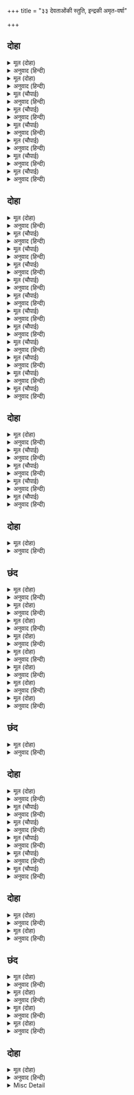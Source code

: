 +++
title = "३३ देवताओंकी स्तुति, इन्द्रकी अमृत-वर्षा"

+++


## दोहा


<details><summary>मूल (दोहा)</summary>

बरषहिं सुमन हरषि सुर बाजहिं गगन निसान।  
गावहिं किंनर सुरबधू नाचहिं चढ़ीं बिमान॥ १०९(क)॥
</details>

<details><summary>अनुवाद (हिन्दी)</summary>

देवता हर्षित होकर फूल बरसाने लगे। आकाशमें डंके बजने लगे। किन्नर गाने लगे। विमानोंपर चढ़ी अप्सराएँ नाचने लगीं॥ १०९(क)॥
</details>

<details><summary>मूल (दोहा)</summary>

जनकसुता समेत प्रभु सोभा अमित अपार।  
देखि भालु कपि हरषे जय रघुपति सुख सार॥ १०९(ख)॥
</details>

<details><summary>अनुवाद (हिन्दी)</summary>

श्रीजानकीजीसहित प्रभु श्रीरामचन्द्रजीकी अपरिमित और अपार शोभा देखकर रीछ-वानर हर्षित हो गये और सुखके सार श्रीरघुनाथजीकी जय बोलने लगे॥ १०९(ख)॥
</details>

<details><summary>मूल (चौपाई)</summary>

तब रघुपति अनुसासन पाई।  
मातलि चलेउ चरन सिरु नाई॥  
आए देव सदा स्वारथी।  
बचन कहहिं जनु परमारथी॥
</details>

<details><summary>अनुवाद (हिन्दी)</summary>

तब श्रीरघुनाथजीकी आज्ञा पाकर इन्द्रका सारथि मातलि चरणोंमें सिर नवाकर (रथ लेकर) चला गया। तदनन्तर सदाके स्वार्थी देवता आये। वे ऐसे वचन कह रहे हैं मानो बड़े परमार्थी हों॥ १॥
</details>

<details><summary>मूल (चौपाई)</summary>

दीन बंधु दयाल रघुराया।  
देव कीन्हि देवन्ह पर दाया॥  
बिस्व द्रोह रत यह खल कामी।  
निज अघ गयउ कुमारगगामी॥
</details>

<details><summary>अनुवाद (हिन्दी)</summary>

हे दीनबन्धु! हे दयालु रघुराज! हे परमदेव! आपने देवताओंपर बड़ी दया की। विश्वके द्रोहमें तत्पर यह दुष्ट, कामी और कुमार्गपर चलनेवाला रावण अपने ही पापसे नष्ट हो गया॥ २॥
</details>

<details><summary>मूल (चौपाई)</summary>

तुम्ह समरूप ब्रह्म अबिनासी।  
सदा एकरस सहज उदासी॥  
अकल अगुन अज अनघ अनामय।  
अजित अमोघसक्ति करुनामय॥
</details>

<details><summary>अनुवाद (हिन्दी)</summary>

आप समरूप, ब्रह्म, अविनाशी, नित्य, एकरस, स्वभावसे ही उदासीन (शत्रु-मित्र-भावरहित), अखण्ड, निर्गुण (मायिक गुणोंसे रहित), अजन्मा, निष्पाप, निर्विकार, अजेय, अमोघशक्ति (जिनकी शक्ति कभी व्यर्थ नहीं होती) और दयामय हैं॥ ३॥
</details>

<details><summary>मूल (चौपाई)</summary>

मीन कमठ सूकर नरहरी।  
बामन परसुराम बपु धरी॥  
जब जब नाथ सुरन्ह दुखु पायो।  
नाना तनु धरि तुम्हइँ नसायो॥
</details>

<details><summary>अनुवाद (हिन्दी)</summary>

आपने ही मत्स्य, कच्छप, वाराह, नृसिंह, वामन और परशुरामके शरीर धारण किये। हे नाथ! जब-जब देवताओंने दुःख पाया, तब-तब अनेकों शरीर धारण करके आपने ही उनका दुःख नाश किया॥ ४॥
</details>

<details><summary>मूल (चौपाई)</summary>

यह खल मलिन सदा सुरद्रोही।  
काम लोभ मद रत अति कोही॥  
अधम सिरोमनि तव पद पावा।  
यह हमरें मन बिसमय आवा॥
</details>

<details><summary>अनुवाद (हिन्दी)</summary>

यह दुष्ट मलिनहृदय, देवताओंका नित्य शत्रु, काम, लोभ और मदके परायण तथा अत्यन्त क्रोधी था। ऐसे अधमोंके शिरोमणिने भी आपका परमपद पा लिया। इस बातका हमारे मनमें आश्चर्य हुआ॥ ५॥
</details>

<details><summary>मूल (चौपाई)</summary>

हम देवता परम अधिकारी।  
स्वारथ रत प्रभु भगति बिसारी॥  
भव प्रबाहँ संतत हम परे।  
अब प्रभु पाहि सरन अनुसरे॥
</details>

<details><summary>अनुवाद (हिन्दी)</summary>

हम देवता श्रेष्ठ अधिकारी होकर भी स्वार्थपरायण हो आपकी भक्तिको भुलाकर निरन्तर भवसागरके प्रवाह (जन्म-मृत्युके चक्र) में पड़े हैं। अब हे प्रभो! हम आपकी शरणमें आ गये हैं, हमारी रक्षा कीजिये॥ ६॥
</details>

## दोहा


<details><summary>मूल (दोहा)</summary>

करि बिनती सुर सिद्ध सब रहे जहँ तहँ कर जोरि।  
अति सप्रेम तन पुलकि बिधि अस्तुति करत बहोरि॥ ११०॥
</details>

<details><summary>अनुवाद (हिन्दी)</summary>

विनती करके देवता और सिद्ध सब जहाँ-के-तहाँ हाथ जोड़े खड़े रहे। तब अत्यन्त प्रेमसे पुलकितशरीर होकर ब्रह्माजी स्तुति करने लगे—॥ ११०॥
</details>

<details><summary>मूल (चौपाई)</summary>

जय राम सदा सुखधाम हरे।  
रघुनायक सायक चाप धरे॥  
भव बारन दारन सिंह प्रभो।  
गुन सागर नागर नाथ बिभो॥
</details>

<details><summary>अनुवाद (हिन्दी)</summary>

हे नित्य सुखधाम और (दुःखोंको हरनेवाले) हरि! हे धनुष-बाण धारण किये हुए रघुनाथजी! आपकी जय हो। हे प्रभो! आप भव (जन्म-मरण) रूपी हाथीको विदीर्ण करनेके लिये सिंहके समान हैं। हे नाथ! हे सर्वव्यापक! आप गुणोंके समुद्र और परम चतुर हैं॥ १॥
</details>

<details><summary>मूल (चौपाई)</summary>

तन काम अनेक अनूप छबी।  
गुन गावत सिद्ध मुनींद्र कबी॥  
जसु पावन रावन नाग महा।  
खगनाथ जथा करि कोप गहा॥
</details>

<details><summary>अनुवाद (हिन्दी)</summary>

आपके शरीरकी अनेकों कामदेवोंके समान, परन्तु अनुपम छवि है। सिद्ध, मुनीश्वर और कवि आपके गुण गाते रहते हैं। आपका यश पवित्र है। आपने रावणरूपी महासर्पको गरुड़की तरह क्रोध करके पकड़ लिया॥ २॥
</details>

<details><summary>मूल (चौपाई)</summary>

जन रंजन भंजन सोक भयं।  
गतक्रोध सदा प्रभु बोधमयं॥  
अवतार उदार अपार गुनं।  
महि भार बिभंजन ग्यानघनं॥
</details>

<details><summary>अनुवाद (हिन्दी)</summary>

हे प्रभो! आप सेवकोंको आनन्द देनेवाले, शोक और भयका नाश करनेवाले, सदा क्रोधरहित और नित्य ज्ञानस्वरूप हैं। आपका अवतार श्रेष्ठ, अपार दिव्य गुणोंवाला, पृथ्वीका भार उतारनेवाला और ज्ञानका समूह है॥ ३॥
</details>

<details><summary>मूल (चौपाई)</summary>

अज ब्यापकमेकमनादि सदा।  
करुनाकर राम नमामि मुदा॥  
रघुबंस बिभूषन दूषन हा।  
कृत भूप बिभीषन दीन रहा॥
</details>

<details><summary>अनुवाद (हिन्दी)</summary>

(किन्तु अवतार लेनेपर भी) आप नित्य, अजन्मा, व्यापक, एक (अद्वितीय) और अनादि हैं। हे करुणाकी खान श्रीरामजी! मैं आपको बड़े ही हर्षके साथ नमस्कार करता हूँ। हे रघुकुलके आभूषण! हे दूषण राक्षसको मारनेवाले तथा समस्त दोषोंको हरनेवाले! विभीषण दीन था, उसे आपने (लंकाका) राजा बना दिया॥ ४॥
</details>

<details><summary>मूल (चौपाई)</summary>

गुन ग्यान निधान अमान अजं।  
नित राम नमामि बिभुं बिरजं॥  
भुजदंड प्रचंड प्रताप बलं।  
खल बृंद निकंद महा कुसलं॥
</details>

<details><summary>अनुवाद (हिन्दी)</summary>

हे गुण और ज्ञानके भण्डार! हे मानरहित! हे अजन्मा, व्यापक और मायिक विकारोंसे रहित श्रीराम! मैं आपको नित्य नमस्कार करता हूँ। आपके भुजदण्डोंका प्रताप और बल प्रचण्ड है। दुष्टसमूहके नाश करनेमें आप परम निपुण हैं॥ ५॥
</details>

<details><summary>मूल (चौपाई)</summary>

बिनु कारन दीन दयाल हितं।  
छबि धाम नमामि रमा सहितं॥  
भव तारन कारन काज परं।  
मन संभव दारुन दोष हरं॥
</details>

<details><summary>अनुवाद (हिन्दी)</summary>

हे बिना ही कारण दीनोंपर दया तथा उनका हित करनेवाले और शोभाके धाम! मैं श्रीजानकीजीसहित आपको नमस्कार करता हूँ। आप भवसागरसे तारनेवाले हैं, कारणरूपा प्रकृति और कार्यरूप जगत् दोनोंसे परे हैं और मनसे उत्पन्न होनेवाले कठिन दोषोंको हरनेवाले हैं॥ ६॥
</details>

<details><summary>मूल (चौपाई)</summary>

सर चाप मनोहर त्रोन धरं।  
जलजारुन लोचन भूपबरं॥  
सुख मंदिर सुंदर श्रीरमनं।  
मद मार मुधा ममता समनं॥
</details>

<details><summary>अनुवाद (हिन्दी)</summary>

आप मनोहर बाण, धनुष और तरकस धारण करनेवाले हैं। (लाल) कमलके समान रक्तवर्ण आपके नेत्र हैं। आप राजाओंमें श्रेष्ठ, सुखके मन्दिर, सुन्दर, श्री (लक्ष्मीजी) के वल्लभ तथा मद (अहङ्कार), काम और झूठी ममताके नाश करनेवाले हैं॥ ७॥
</details>

<details><summary>मूल (चौपाई)</summary>

अनवद्य अखंड न गोचर गो।  
सब रूप सदा सब होइ न गो॥  
इति बेद बदंति न दंतकथा।  
रबि आतप भिन्नमभिन्न जथा॥
</details>

<details><summary>अनुवाद (हिन्दी)</summary>

आप अनिन्द्य या दोषरहित हैं, अखण्ड हैं, इन्द्रियोंके विषय नहीं हैं। सदा सर्वरूप होते हुए भी आप वह सब कभी हुए ही नहीं, ऐसा वेद कहते हैं। यह (कोई) दन्तकथा (कोरी कल्पना) नहीं है। जैसे सूर्य और सूर्यका प्रकाश अलग-अलग हैं और अलग नहीं भी हैं, वैसे ही आप भी संसारसे भिन्न तथा अभिन्न दोनों ही हैं॥ ८॥
</details>

<details><summary>मूल (चौपाई)</summary>

कृतकृत्य बिभो सब बानर ए।  
निरखंति तवानन सादर ए॥  
धिग जीवन देवसरीर हरे।  
तव भक्ति बिना भव भूलि परे॥
</details>

<details><summary>अनुवाद (हिन्दी)</summary>

हे व्यापक प्रभो! ये सब वानर कृतार्थरूप हैं, जो आदरपूर्वक ये आपका मुख देख रहे हैं। (और) हे हरे! हमारे (अमर) जीवन और देव (दिव्य) शरीरको धिक्कार है, जो हम आपकी भक्तिसे रहित हुए संसारमें (सांसारिक विषयोंमें) भूले पड़े हैं॥ ९॥
</details>

<details><summary>मूल (चौपाई)</summary>

अब दीनदयाल दया करिऐ।  
मति मोरि बिभेदकरी हरिऐ॥  
जेहि ते बिपरीत क्रिया करिऐ।  
दुख सो सुख मानि सुखी चरिऐ॥
</details>

<details><summary>अनुवाद (हिन्दी)</summary>

हे दीनदयालु! अब दया कीजिये और मेरी उस विभेद उत्पन्न करनेवाली बुद्धिको हर लीजिये, जिससे मैं विपरीत कर्म करता हूँ और जो दुःख है, उसे सुख मानकर आनन्दसे विचरता हूँ॥ १०॥
</details>

<details><summary>मूल (चौपाई)</summary>

खल खंडन मंडन रम्य छमा।  
पद पंकज सेवित संभु उमा॥  
नृप नायक दे बरदानमिदं।  
चरनांबुज प्रेमु सदा सुभदं॥
</details>

<details><summary>अनुवाद (हिन्दी)</summary>

आप दुष्टोंका खण्डन करनेवाले और पृथ्वीके रमणीय आभूषण हैं। आपके चरणकमल श्रीशिव-पार्वतीद्वारा सेवित हैं। हे राजाओंके महाराज! मुझे यह वरदान दीजिये कि आपके चरणकमलोंमें सदा मेरा कल्याणदायक (अनन्य) प्रेम हो॥ ११॥
</details>

## दोहा


<details><summary>मूल (दोहा)</summary>

बिनय कीन्हि चतुरानन प्रेम पुलक अति गात।  
सोभासिंधु बिलोकत लोचन नहीं अघात॥ १११॥
</details>

<details><summary>अनुवाद (हिन्दी)</summary>

इस प्रकार ब्रह्माजीने अत्यन्त प्रेम-पुलकित शरीरसे विनती की। शोभाके समुद्र श्रीरामजीके दर्शन करते-करते उनके नेत्र तृप्त ही नहीं होते थे॥ १११॥
</details>

<details><summary>मूल (चौपाई)</summary>

तेहि अवसर दसरथ तहँ आए।  
तनय बिलोकि नयन जल छाए॥  
अनुज सहित प्रभु बंदन कीन्हा।  
आसिरबाद पिताँ तब दीन्हा॥
</details>

<details><summary>अनुवाद (हिन्दी)</summary>

उसी समय दशरथजी वहाँ आये। पुत्र (श्रीरामजी) को देखकर उनके नेत्रोंमें (प्रेमाश्रुओंका) जल छा गया। छोटे भाई लक्ष्मणजीसहित प्रभुने उनकी वन्दना की और तब पिताने उनको आशीर्वाद दिया॥ १॥
</details>

<details><summary>मूल (चौपाई)</summary>

तात सकल तव पुन्य प्रभाऊ।  
जीत्यों अजय निसाचर राऊ॥  
सुनि सुत बचन प्रीति अति बाढ़ी।  
नयन सलिल रोमावलि ठाढ़ी॥
</details>

<details><summary>अनुवाद (हिन्दी)</summary>

(श्रीरामजीने कहा)— हे तात! यह सब आपके पुण्योंका प्रभाव है, जो मैंने अजेय राक्षसराजको जीत लिया। पुत्रके वचन सुनकर उनकी प्रीति अत्यन्त बढ़ गयी। नेत्रोंमें जल छा गया और रोमावली खड़ी हो गयी॥ २॥
</details>

<details><summary>मूल (चौपाई)</summary>

रघुपति प्रथम प्रेम अनुमाना।  
चितइ पितहि दीन्हेउ दृढ़ ग्याना॥  
ताते उमा मोच्छ नहिं पायो।  
दसरथ भेद भगति मन लायो॥
</details>

<details><summary>अनुवाद (हिन्दी)</summary>

श्रीरघुनाथजीने पहलेके (जीवित कालके) प्रेमको विचारकर, पिताकी ओर देखकर ही उन्हें अपने स्वरूपका दृढ़ ज्ञान करा दिया। हे उमा! दशरथजीने भेद-भक्तिमें अपना मन लगाया था, इसीसे उन्होंने (कैवल्य) मोक्ष नहीं पाया॥ ३॥
</details>

<details><summary>मूल (चौपाई)</summary>

सगुनोपासक मोच्छ न लेहीं।  
तिन्ह कहुँ राम भगति निज देहीं॥  
बार बार करि प्रभुहि प्रनामा।  
दसरथ हरषि गए सुरधामा॥
</details>

<details><summary>अनुवाद (हिन्दी)</summary>

(मायारहित सच्चिदानन्दमय स्वरूपभूत दिव्यगुणयुक्त) सगुणस्वरूपकी उपासना करनेवाले भक्त इस प्रकारका मोक्ष लेते भी नहीं। उनको श्रीरामजी अपनी भक्ति देते हैं। प्रभुको (इष्टबुद्धिसे) बार-बार प्रणाम करके दशरथजी हर्षित होकर देवलोकको चले गये॥ ४॥
</details>

## दोहा


<details><summary>मूल (दोहा)</summary>

अनुज जानकी सहित प्रभु कुसल कोसलाधीस।  
सोभा देखि हरषि मन अस्तुति कर सुर ईस॥ ११२॥
</details>

<details><summary>अनुवाद (हिन्दी)</summary>

छोटे भाई लक्ष्मणजी और जानकीजीसहित परम कुशल प्रभु श्रीकोसलाधीशकी शोभा देखकर देवराज इन्द्र मनमें हर्षित होकर स्तुति करने लगे—॥ ११२॥
</details>

## छंद


<details><summary>मूल (दोहा)</summary>

जय राम सोभा धाम।  
दायक प्रनत बिश्राम॥  
धृत त्रोन बर सर चाप।  
भुजदंड प्रबल प्रताप॥ १॥
</details>

<details><summary>अनुवाद (हिन्दी)</summary>

शोभाके धाम, शरणागतको विश्राम देनेवाले, श्रेष्ठ तरकस, धनुष और बाण धारण किये हुए, प्रबल प्रतापी भुजदण्डोंवाले श्रीरामचन्द्रजीकी जय हो!॥ १॥
</details>

<details><summary>मूल (दोहा)</summary>

जय दूषनारि खरारि।  
मर्दन निसाचर धारि॥  
यह दुष्ट मारेउ नाथ।  
भए देव सकल सनाथ॥ २॥
</details>

<details><summary>अनुवाद (हिन्दी)</summary>

हे खर और दूषणके शत्रु और राक्षसोंकी सेनाके मर्दन करनेवाले! आपकी जय हो! हे नाथ! आपने इस दुष्टको मारा, जिससे सब देवता सनाथ (सुरक्षित) हो गये॥ २॥
</details>

<details><summary>मूल (दोहा)</summary>

जय हरन धरनी भार।  
महिमा उदार अपार॥  
जय रावनारि कृपाल।  
किए जातुधान बिहाल॥ ३॥
</details>

<details><summary>अनुवाद (हिन्दी)</summary>

हे भूमिका भार हरनेवाले! हे अपार श्रेष्ठ महिमावाले! आपकी जय हो। हे रावणके शत्रु! हे कृपालु! आपकी जय हो। आपने राक्षसोंको बेहाल (तहस-नहस) कर दिया॥ ३॥
</details>

<details><summary>मूल (दोहा)</summary>

लंकेस अति बल गर्ब।  
किए बस्य सुर गंधर्ब॥  
मुनि सिद्ध नर खग नाग।  
हठि पंथ सब कें लाग॥ ४॥
</details>

<details><summary>अनुवाद (हिन्दी)</summary>

लंकापति रावणको अपने बलका बहुत घमंड था। उसने देवता और गन्धर्व सभीको अपने वशमें कर लिया था और वह मुनि, सिद्ध, मनुष्य, पक्षी और नाग आदि सभीके हठपूर्वक (हाथ धोकर) पीछे पड़ गया था॥ ४॥
</details>

<details><summary>मूल (दोहा)</summary>

परद्रोह रत अति दुष्ट।  
पायो सो फलु पापिष्ट॥  
अब सुनहु दीन दयाल।  
राजीव नयन बिसाल॥ ५॥
</details>

<details><summary>अनुवाद (हिन्दी)</summary>

वह दूसरोंसे द्रोह करनेमें तत्पर और अत्यन्त दुष्ट था। उस पापीने वैसा ही फल पाया। अब हे दीनोंपर दया करनेवाले! हे कमलके समान विशाल नेत्रोंवाले! सुनिये॥ ५॥
</details>

<details><summary>मूल (दोहा)</summary>

मोहि रहा अति अभिमान।  
नहिं कोउ मोहि समान॥  
अब देखि प्रभु पद कंज।  
गत मान प्रद दुख पुंज॥ ६॥
</details>

<details><summary>अनुवाद (हिन्दी)</summary>

मुझे अत्यन्त अभिमान था कि मेरे समान कोई नहीं है, पर अब प्रभु (आप) के चरणकमलोंके दर्शन करनेसे दुःख-समूहका देनेवाला मेरा वह अभिमान जाता रहा॥ ६॥
</details>

<details><summary>मूल (दोहा)</summary>

कोउ ब्रह्म निर्गुन ध्याव।  
अब्यक्त जेहि श्रुति गाव॥  
मोहि भाव कोसल भूप।  
श्रीराम सगुन सरूप॥ ७॥
</details>

<details><summary>अनुवाद (हिन्दी)</summary>

कोई उन निर्गुन ब्रह्मका ध्यान करते हैं जिन्हें वेद अव्यक्त (निराकार) कहते हैं। परन्तु हे रामजी! मुझे तो आपका यह सगुण कोसलराज-स्वरूप ही प्रिय लगता है॥ ७॥
</details>

<details><summary>मूल (दोहा)</summary>

बैदेहि अनुज समेत।  
मम हृदयँ करहु निकेत॥  
मोहि जानिऐ निज दास।  
दे भक्ति रमानिवास॥ ८॥
</details>

<details><summary>अनुवाद (हिन्दी)</summary>

श्रीजानकीजी और छोटे भाई लक्ष्मणजीसहित मेरे हृदयमें अपना घर बनाइये। हे रमानिवास! मुझे अपना दास समझिये और अपनी भक्ति दीजिये॥ ८॥
</details>

## छंद


<details><summary>मूल (दोहा)</summary>

दे भक्ति रमानिवास त्रास हरन सरन सुखदायकं।  
सुख धाम राम नमामि काम अनेक छबि रघुनायकं॥  
सुर बृंद रंजन द्वंद भंजन मनुजतनु अतुलितबलं।  
ब्रह्मादि संकर सेब्य राम नमामि करुना कोमलं॥
</details>

<details><summary>अनुवाद (हिन्दी)</summary>

हे रमानिवास! हे शरणागतके भयको हरनेवाले और उसे सब प्रकारका सुख देनेवाले! मुझे अपनी भक्ति दीजिये। हे सुखके धाम! हे अनेकों कामदेवोंकी छबिवाले रघुकुलके स्वामी श्रीरामचन्द्रजी! मैं आपको नमस्कार करता हूँ। हे देवसमूहको आनन्द देनेवाले, (जन्म-मृत्यु, हर्ष-विषाद, सुख-दुःख आदि) द्वन्द्वोंके नाश करनेवाले, मनुष्यशरीरधारी, अतुलनीय बलवाले, ब्रह्मा और शिव आदिसे सेवनीय, करुणासे कोमल श्रीरामजी! मैं आपको नमस्कार करता हूँ।
</details>

## दोहा


<details><summary>मूल (दोहा)</summary>

अब करि कृपा बिलोकि मोहि आयसु देहु कृपाल।  
काह करौं सुनि प्रिय बचन बोले दीनदयाल॥ ११३॥
</details>

<details><summary>अनुवाद (हिन्दी)</summary>

हे कृपालु! अब मेरी ओर कृपा करके (कृपादृष्टिसे) देखकर आज्ञा दीजिये कि मैं क्या (सेवा) करूँ! इन्द्रके ये प्रिय वचन सुनकर दीनदयालु श्रीरामजी बोले—॥ ११३॥
</details>

<details><summary>मूल (चौपाई)</summary>

सुनु सुरपति कपि भालु हमारे।  
परे भूमि निसिचरन्हि जे मारे॥  
मम हित लागि तजे इन्ह प्राना।  
सकल जिआउ सुरेस सुजाना॥
</details>

<details><summary>अनुवाद (हिन्दी)</summary>

हे देवराज! सुनो, हमारे वानर-भालू, जिन्हें निशाचरोंने मार डाला है, पृथ्वीपर पडे़ हैं। इन्होंने मेरे हितके लिये अपने प्राण त्याग दिये। हे सुजान देवराज! इन सबको जिला दो॥ १॥
</details>

<details><summary>मूल (चौपाई)</summary>

सुनु खगेस प्रभु कै यह बानी।  
अति अगाध जानहिं मुनि ग्यानी॥  
प्रभु सक त्रिभुअन मारि जिआई।  
केवल सक्रहि दीन्हि बड़ाई॥
</details>

<details><summary>अनुवाद (हिन्दी)</summary>

(काकभुशुण्डिजी कहते हैं—) हे गरुड़! सुनिये, प्रभुके ये वचन अत्यन्त गहन (गूढ़) हैं। ज्ञानी मुनि ही इन्हें जान सकते हैं। प्रभु श्रीरामजी त्रिलोकीको मारकर जिला सकते हैं। यहाँ तो उन्होंने केवल इन्द्रको बड़ाई दी है॥ २॥
</details>

<details><summary>मूल (चौपाई)</summary>

सुधा बरषि कपि भालु जिआए।  
हरषि उठे सब प्रभु पहिं आए॥  
सुधाबृष्टि भै दुहु दल ऊपर।  
जिए भालु कपि नहिं रजनीचर॥
</details>

<details><summary>अनुवाद (हिन्दी)</summary>

इन्द्रने अमृत बरसाकर वानर-भालुओंको जिला दिया। सब हर्षित होकर उठे और प्रभुके पास आये। अमृतकी वर्षा दोनों ही दलोंपर हुई। पर रीछ-वानर ही जीवित हुए, राक्षस नहीं॥ ३॥
</details>

<details><summary>मूल (चौपाई)</summary>

रामाकार भए तिन्ह के मन।  
मुक्त भए छूटे भव बंधन॥  
सुर अंसिक सब कपि अरु रीछा।  
जिए सकल रघुपति कीं ईछा॥
</details>

<details><summary>अनुवाद (हिन्दी)</summary>

क्योंकि राक्षसोंके मन तो मरते समय रामाकार हो गये थे। अतः वे मुक्त हो गये, उनके भव-बन्धन छूट गये। किन्तु वानर और भालू तो सब देवांश (भगवान् की लीलाके परिकर) थे। इसलिये वे सब श्रीरघुनाथजीकी इच्छासे जीवित हो गये॥ ४॥
</details>

<details><summary>मूल (चौपाई)</summary>

रामसरिस को दीन हितकारी।  
कीन्हे मुकुत निसाचर झारी॥  
खल मल धाम कामरत रावन।  
गति पाई जो मुनिबर पाव न॥
</details>

<details><summary>अनुवाद (हिन्दी)</summary>

श्रीरामचन्द्रजीके समान दीनोंका हित करनेवाला कौन है? जिन्होंने सारे राक्षसोंको मुक्त कर दिया! दुष्ट, पापोंके घर और कामी रावणने भी वह गति पायी जिसे श्रेष्ठ मुनि भी नहीं पाते॥ ५॥
</details>

## दोहा


<details><summary>मूल (दोहा)</summary>

सुमन बरषि सब सुर चले चढ़ि चढ़ि रुचिर बिमान।  
देखि सुअवसर प्रभु पहिं आयउ संभु सुजान॥ ११४(क)॥
</details>

<details><summary>अनुवाद (हिन्दी)</summary>

फूलोंकी वर्षा करके सब देवता सुन्दर विमानोंपर चढ़-चढ़कर चले। तब सुअवसर जानकर सुजान शिवजी प्रभु श्रीरामचन्द्रजीके पास आये—॥ ११४(क)॥
</details>

<details><summary>मूल (दोहा)</summary>

परम प्रीति कर जोरि जुग नलिन नयन भरि बारि।  
पुलकित तन गदगद गिराँ बिनय करत त्रिपुरारि॥ ११४(ख)॥
</details>

<details><summary>अनुवाद (हिन्दी)</summary>

और परम प्रेमसे दोनों हाथ जोड़कर, कमलके समान नेत्रोंमें जल भरकर, पुलकित शरीर और गद्गद वाणीसे त्रिपुरारि शिवजी विनती करने लगे—॥ ११४(ख)॥
</details>

## छंद


<details><summary>मूल (दोहा)</summary>

मामभिरक्षय रघुकुल नायक।  
धृत बर चाप रुचिर कर सायक॥  
मोह महा घन पटल प्रभंजन।  
संसय बिपिन अनल सुर रंजन॥
</details>

<details><summary>अनुवाद (हिन्दी)</summary>

हे रघुकुलके स्वामी! सुन्दर हाथोंमें श्रेष्ठ धनुष और सुन्दर बाण धारण किये हुए आप मेरी रक्षा कीजिये। आप महामोहरूपी मेघसमूहके (उड़ानेके) लिये प्रचण्ड पवन हैं, संशयरूपी वनके (भस्म करनेके) लिये अग्नि हैं और देवताओंको आनन्द देनेवाले हैं॥ १॥
</details>

<details><summary>मूल (दोहा)</summary>

अगुन सगुन गुन मंदिर सुंदर।  
भ्रम तम प्रबल प्रताप दिवाकर॥  
काम क्रोध मद गज पंचानन।  
बसहु निरंतर जन मन कानन॥
</details>

<details><summary>अनुवाद (हिन्दी)</summary>

आप निर्गुण, सगुण, दिव्य गुणोंके धाम और परम सुन्दर हैं। भ्रमरूपी अन्धकारके (नाशके) लिये प्रबल प्रतापी सूर्य हैं। काम, क्रोध और मदरूपी हाथियोंके (वधके) लिये सिंहके समान आप इस सेवकके मनरूपी वनमें निरन्तर निवास कीजिये॥ २॥
</details>

<details><summary>मूल (दोहा)</summary>

बिषय मनोरथ पुंज कंज बन।  
प्रबल तुषार उदार पार मन॥  
भव बारिधि मंदर परमं दर।  
बारय तारय संसृति दुस्तर॥
</details>

<details><summary>अनुवाद (हिन्दी)</summary>

विषयकामनाओंके समूहरूपी कमलवनके (नाशके) लिये आप प्रबल पाला हैं, आप उदार और मनसे परे हैं। भवसागर (को मथने) के लिये आप मन्दराचल पर्वत हैं। आप हमारे परम भयको दूर कीजिये और हमें दुस्तर संसारसागरसे पार कीजिये॥ ३॥
</details>

<details><summary>मूल (दोहा)</summary>

स्याम गात राजीव बिलोचन।  
दीन बंधु प्रनतारति मोचन॥  
अनुज जानकी सहित निरंतर।  
बसहु राम नृप मम उर अंतर॥  
मुनि रंजन महि मंडल मंडन।  
तुलसिदास प्रभु त्रास बिखंडन॥
</details>

<details><summary>अनुवाद (हिन्दी)</summary>

हे श्यामसुन्दर-शरीर! हे कमलनयन! हे दीनबन्धु! हे शरणागतको दुःखसे छुड़ानेवाले! हे राजा रामचन्द्रजी! आप छोटे भाई लक्ष्मण और जानकीजीसहित निरन्तर मेरे हृदयके अंदर निवास कीजिये। आप मुनियोंको आनन्द देनेवाले, पृथ्वीमण्डलके भूषण, तुलसीदासके प्रभु और भयका नाश करनेवाले हैं॥ ४-५॥
</details>

## दोहा


<details><summary>मूल (दोहा)</summary>

नाथ जबहिं कोसलपुरीं होइहि तिलक तुम्हार।  
कृपासिंधु मैं आउब देखन चरित उदार॥ ११५॥
</details>

<details><summary>अनुवाद (हिन्दी)</summary>

हे नाथ! जब अयोध्यापुरीमें आपका राजतिलक होगा, तब हे कृपासागर! मैं आपकी उदार लीला देखने आऊँगा॥ ११५॥
</details>

<details><summary>Misc Detail</summary>


</details>
